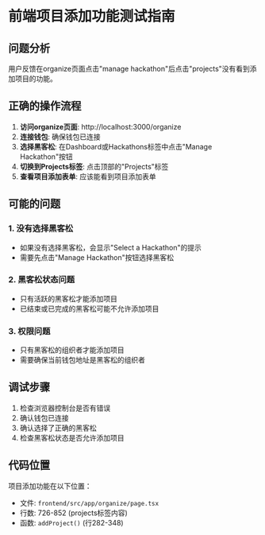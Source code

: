 # 前端项目添加功能测试指南

## 问题分析

用户反馈在organize页面点击"manage hackathon"后点击"projects"没有看到添加项目的功能。

## 正确的操作流程

1. **访问organize页面**: http://localhost:3000/organize
2. **连接钱包**: 确保钱包已连接
3. **选择黑客松**: 在Dashboard或Hackathons标签中点击"Manage Hackathon"按钮
4. **切换到Projects标签**: 点击顶部的"Projects"标签
5. **查看项目添加表单**: 应该能看到项目添加表单

## 可能的问题

### 1. 没有选择黑客松
- 如果没有选择黑客松，会显示"Select a Hackathon"的提示
- 需要先点击"Manage Hackathon"按钮选择黑客松

### 2. 黑客松状态问题
- 只有活跃的黑客松才能添加项目
- 已结束或已完成的黑客松可能不允许添加项目

### 3. 权限问题
- 只有黑客松的组织者才能添加项目
- 需要确保当前钱包地址是黑客松的组织者

## 调试步骤

1. 检查浏览器控制台是否有错误
2. 确认钱包已连接
3. 确认选择了正确的黑客松
4. 检查黑客松状态是否允许添加项目

## 代码位置

项目添加功能在以下位置：
- 文件: `frontend/src/app/organize/page.tsx`
- 行数: 726-852 (projects标签内容)
- 函数: `addProject()` (行282-348)
